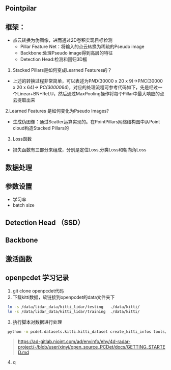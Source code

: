 ## Pointpilar

## 框架：
-   点云转换为伪图像，进而通过2D卷积实现目标检测
    - Pillar Feature Net：将输入的点云转换为稀疏的Pseudo image
    - Backbone:处理Pseudo image得到高层的特征
    - Detection Head:检测和回归3D框
1. Stacked Pillars是如何变成Learned Features的？
- 上述的转换过程非常简单，可以表述为P*N*D(30000 x 20 x 9)->P*N*C(30000 x 20 x 64)-> P*C(30000*64)，对应的处理流程可参考代码如下，先是经过一个Linear+BN+ReLU，然后通过MaxPooling操作将每个Pillar中最大响应的点云提取出来

2.Learned Features 是如何变化为Pseudo Images?
- 生成伪图像：通过Scatter运算实现的。在PointPillars网络结构图中从Point cloud构造Stacked Pillars的
3. Loss函数
- 损失函数有三部分来组成，分别是定位Loss,分类Loss和朝向角Loss

## 数据处理

## 参数设置
- 学习率
- batch size


## Detection Head （SSD）

## Backbone

## 激活函数

## openpcdet 学习记录

1. git clone openpcdet代码
2. 下载kitti数据，软链接到openpcdet的data文件夹下

```bash
 ln -s /data/lidar_data/kitti_lidar/testing   ./data/kitti/ 
 ln -s /data/lidar_data/kitti_lidar/training  ./data/kitti/  
```
3. 执行脚本对数据进行处理
```bash
 python -m pcdet.datasets.kitti.kitti_dataset create_kitti_infos tools/cfgs/dataset_configs/kitti_dataset.yaml
 ```

> https://ad-gitlab.nioint.com/ad/envinfo/ehy/4d-radar-project/-/blob/user/xinyi/open_source_PCDet/docs/GETTING_STARTED.md

4. q